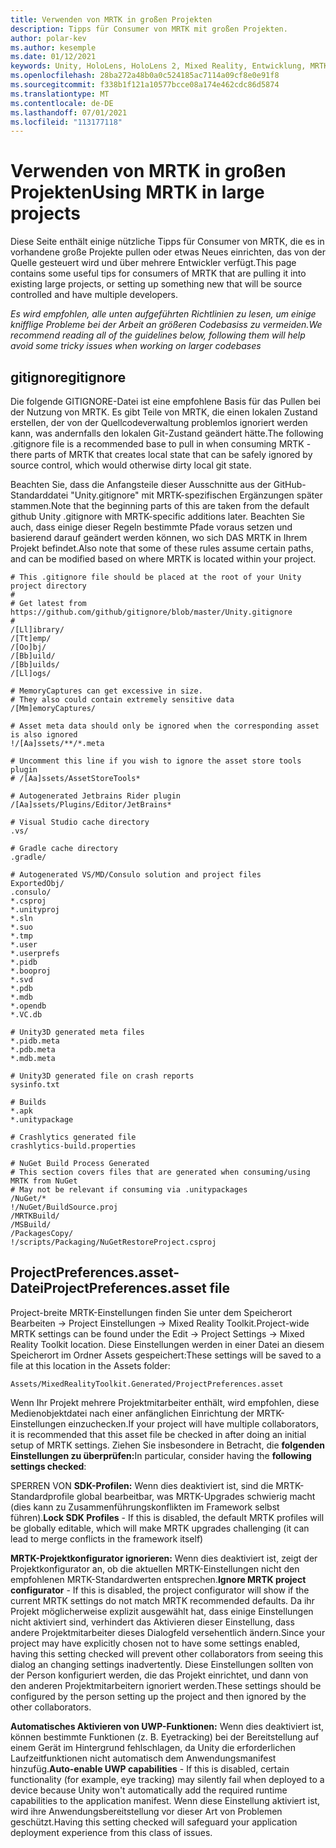 ```yaml
---
title: Verwenden von MRTK in großen Projekten
description: Tipps für Consumer von MRTK mit großen Projekten.
author: polar-kev
ms.author: kesemple
ms.date: 01/12/2021
keywords: Unity, HoloLens, HoloLens 2, Mixed Reality, Entwicklung, MRTK,
ms.openlocfilehash: 28ba272a48b0a0c524185ac7114a09cf8e0e91f8
ms.sourcegitcommit: f338b1f121a10577bcce08a174e462cdc86d5874
ms.translationtype: MT
ms.contentlocale: de-DE
ms.lasthandoff: 07/01/2021
ms.locfileid: "113177118"
---
```

# <a name="using-mrtk-in-large-projects"></a><span data-ttu-id="34954-104">Verwenden von MRTK in großen Projekten</span><span class="sxs-lookup"><span data-stu-id="34954-104">Using MRTK in large projects</span></span>

<span data-ttu-id="34954-105">Diese Seite enthält einige nützliche Tipps für Consumer von MRTK, die es in vorhandene große Projekte pullen oder etwas Neues einrichten, das von der Quelle gesteuert wird und über mehrere Entwickler verfügt.</span><span class="sxs-lookup"><span data-stu-id="34954-105">This page contains some useful tips for consumers of MRTK that are pulling it into existing large projects, or setting up something new that will be source controlled and have multiple developers.</span></span>

<span data-ttu-id="34954-106">*Es wird empfohlen, alle unten aufgeführten Richtlinien zu lesen, um einige knifflige Probleme bei der Arbeit an größeren Codebasiss zu vermeiden.*</span><span class="sxs-lookup"><span data-stu-id="34954-106">*We recommend reading all of the guidelines below, following them will help avoid some tricky issues when working on larger codebases*</span></span>

## <a name="gitignore"></a><span data-ttu-id="34954-107">gitignore</span><span class="sxs-lookup"><span data-stu-id="34954-107">gitignore</span></span>

<span data-ttu-id="34954-108">Die folgende GITIGNORE-Datei ist eine empfohlene Basis für das Pullen bei der Nutzung von MRTK. Es gibt Teile von MRTK, die einen lokalen Zustand erstellen, der von der Quellcodeverwaltung problemlos ignoriert werden kann, was andernfalls den lokalen Git-Zustand geändert hätte.</span><span class="sxs-lookup"><span data-stu-id="34954-108">The following .gitignore file is a recommended base to pull in when consuming MRTK - there parts of MRTK that creates local state that can be safely ignored by source control, which would otherwise dirty local git state.</span></span>

<span data-ttu-id="34954-109">Beachten Sie, dass die Anfangsteile dieser Ausschnitte aus der GitHub-Standarddatei "Unity.gitignore" mit MRTK-spezifischen Ergänzungen später stammen.</span><span class="sxs-lookup"><span data-stu-id="34954-109">Note that the beginning parts of this are taken from the default github Unity .gitignore with MRTK-specific additions later.</span></span> <span data-ttu-id="34954-110">Beachten Sie auch, dass einige dieser Regeln bestimmte Pfade voraus setzen und basierend darauf geändert werden können, wo sich DAS MRTK in Ihrem Projekt befindet.</span><span class="sxs-lookup"><span data-stu-id="34954-110">Also note that some of these rules assume certain paths, and can be modified based on where MRTK is located within your project.</span></span>

```
# This .gitignore file should be placed at the root of your Unity project directory
#
# Get latest from https://github.com/github/gitignore/blob/master/Unity.gitignore
#
/[Ll]ibrary/
/[Tt]emp/
/[Oo]bj/
/[Bb]uild/
/[Bb]uilds/
/[Ll]ogs/

# MemoryCaptures can get excessive in size.
# They also could contain extremely sensitive data
/[Mm]emoryCaptures/

# Asset meta data should only be ignored when the corresponding asset is also ignored
!/[Aa]ssets/**/*.meta

# Uncomment this line if you wish to ignore the asset store tools plugin
# /[Aa]ssets/AssetStoreTools*

# Autogenerated Jetbrains Rider plugin
/[Aa]ssets/Plugins/Editor/JetBrains*

# Visual Studio cache directory
.vs/

# Gradle cache directory
.gradle/

# Autogenerated VS/MD/Consulo solution and project files
ExportedObj/
.consulo/
*.csproj
*.unityproj
*.sln
*.suo
*.tmp
*.user
*.userprefs
*.pidb
*.booproj
*.svd
*.pdb
*.mdb
*.opendb
*.VC.db

# Unity3D generated meta files
*.pidb.meta
*.pdb.meta
*.mdb.meta

# Unity3D generated file on crash reports
sysinfo.txt

# Builds
*.apk
*.unitypackage

# Crashlytics generated file
crashlytics-build.properties

# NuGet Build Process Generated
# This section covers files that are generated when consuming/using MRTK from NuGet
# May not be relevant if consuming via .unitypackages
/NuGet/*
!/NuGet/BuildSource.proj
/MRTKBuild/
/MSBuild/
/PackagesCopy/
!/scripts/Packaging/NuGetRestoreProject.csproj
```

## <a name="projectpreferencesasset-file"></a><span data-ttu-id="34954-111">ProjectPreferences.asset-Datei</span><span class="sxs-lookup"><span data-stu-id="34954-111">ProjectPreferences.asset file</span></span>

<span data-ttu-id="34954-112">Project-breite MRTK-Einstellungen finden Sie unter dem Speicherort Bearbeiten -> Project Einstellungen -> Mixed Reality Toolkit.</span><span class="sxs-lookup"><span data-stu-id="34954-112">Project-wide MRTK settings can be found under the Edit -> Project Settings -> Mixed Reality Toolkit location.</span></span> <span data-ttu-id="34954-113">Diese Einstellungen werden in einer Datei an diesem Speicherort im Ordner Assets gespeichert:</span><span class="sxs-lookup"><span data-stu-id="34954-113">These settings will be saved to a file at this location in the Assets folder:</span></span>

```
Assets/MixedRealityToolkit.Generated/ProjectPreferences.asset
```

<span data-ttu-id="34954-114">Wenn Ihr Projekt mehrere Projektmitarbeiter enthält, wird empfohlen, diese Medienobjektdatei nach einer anfänglichen Einrichtung der MRTK-Einstellungen einzuchecken.</span><span class="sxs-lookup"><span data-stu-id="34954-114">If your project will have multiple collaborators, it is recommended that this asset file be checked in after doing an initial setup of MRTK settings.</span></span> <span data-ttu-id="34954-115">Ziehen Sie insbesondere in Betracht, die **folgenden Einstellungen zu überprüfen:**</span><span class="sxs-lookup"><span data-stu-id="34954-115">In particular, consider having the **following settings checked**:</span></span>

<span data-ttu-id="34954-116">SPERREN VON **SDK-Profilen:** Wenn dies deaktiviert ist, sind die MRTK-Standardprofile global bearbeitbar, was MRTK-Upgrades schwierig macht (dies kann zu Zusammenführungskonflikten im Framework selbst führen).</span><span class="sxs-lookup"><span data-stu-id="34954-116">**Lock SDK Profiles** - If this is disabled, the default MRTK profiles will be globally editable, which will make MRTK upgrades challenging (it can lead to merge conflicts in the framework itself)</span></span>

<span data-ttu-id="34954-117">**MRTK-Projektkonfigurator ignorieren:** Wenn dies deaktiviert ist, zeigt der Projektkonfigurator an, ob die aktuellen MRTK-Einstellungen nicht den empfohlenen MRTK-Standardwerten entsprechen.</span><span class="sxs-lookup"><span data-stu-id="34954-117">**Ignore MRTK project configurator** - If this is disabled, the project configurator will show if the current MRTK settings do not match MRTK recommended defaults.</span></span> <span data-ttu-id="34954-118">Da ihr Projekt möglicherweise explizit ausgewählt hat, dass einige Einstellungen nicht aktiviert sind, verhindert das Aktivieren dieser Einstellung, dass andere Projektmitarbeiter dieses Dialogfeld versehentlich ändern.</span><span class="sxs-lookup"><span data-stu-id="34954-118">Since your project may have explicitly chosen not to have some settings enabled, having this setting checked will prevent other collaborators from seeing this dialog an changing settings inadvertently.</span></span> <span data-ttu-id="34954-119">Diese Einstellungen sollten von der Person konfiguriert werden, die das Projekt einrichtet, und dann von den anderen Projektmitarbeitern ignoriert werden.</span><span class="sxs-lookup"><span data-stu-id="34954-119">These settings should be configured by the person setting up the project and then ignored by the other collaborators.</span></span>

<span data-ttu-id="34954-120">**Automatisches Aktivieren von UWP-Funktionen:** Wenn dies deaktiviert ist, können bestimmte Funktionen (z. B. Eyetracking) bei der Bereitstellung auf einem Gerät im Hintergrund fehlschlagen, da Unity die erforderlichen Laufzeitfunktionen nicht automatisch dem Anwendungsmanifest hinzufüg.</span><span class="sxs-lookup"><span data-stu-id="34954-120">**Auto-enable UWP capabilities** - If this is disabled, certain functionality (for example, eye tracking) may silently fail when deployed to a device because Unity won't automatically add the required runtime capabilities to the application manifest.</span></span> <span data-ttu-id="34954-121">Wenn diese Einstellung aktiviert ist, wird ihre Anwendungsbereitstellung vor dieser Art von Problemen geschützt.</span><span class="sxs-lookup"><span data-stu-id="34954-121">Having this setting checked will safeguard your application deployment experience from this class of issues.</span></span>
